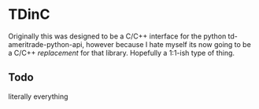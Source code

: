 # TDinC

Originally this was designed to be a C/C++ interface for the python td-ameritrade-python-api, however because I hate myself its now going to be a C/C++ _replacement_ for that library. Hopefully a 1:1-ish type of thing.

## Todo

literally everything
